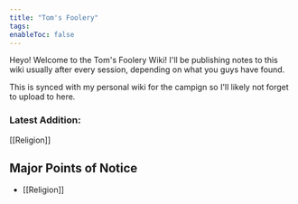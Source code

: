 ```yaml
---
title: "Tom's Foolery"
tags:
enableToc: false
---
```


Heyo! Welcome to the Tom's Foolery Wiki!
I'll be publishing notes to this wiki usually after every session, depending on what you guys have found.

This is synced with my personal wiki for the campign so I'll likely not forget to upload to here.

### Latest Addition:
[[Religion]]

## Major Points of Notice
- [[Religion]]


